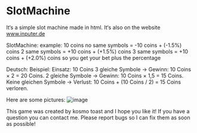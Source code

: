 # SlotMachine
It‘s a simple slot machine made in html. It‘s also on the website www.inputer.de

SlotMachine:
example: 10 coins
no same symbols = -10 coins + (-1.5%) coins
2 same symbols = +10 coins + (+1.5%) coins
3 same symbols = +10 coins + (+2.0%) coins
so you get your bet plus the percentage

Deutsch:
Beispiel:
Einsatz: 10 Coins
3 gleiche Symbole → Gewinn: 10 Coins × 2 = 20 Coins.
2 gleiche Symbole → Gewinn: 10 Coins × 1,5 = 15 Coins.
Keine gleichen Symbole → Verlust: 10 Coins + (10 Coins / 2) = 15 Coins verloren.

Here are some pictures:
![image](https://github.com/user-attachments/assets/38737eb0-b8bd-43e3-9993-ce2fefb1f30c)


This game was created by kosmo toast and I hope you like it!
If you have a question you can contact me.
Please report bugs so I can fix them as soon as possible!
